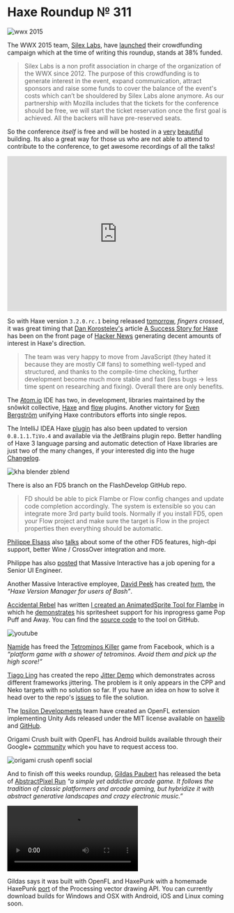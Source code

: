 [_template]: ../templates/roundup.html
[date]: / "2015-03-14 17:09:00"
[modified]: / "2015-03-14 21:56:00"
[published]: / "2015-03-14 22:15:00"
[“”]: a ""
# Haxe Roundup № 311

![wwx 2015](/img/305/wwx2015.png "WWX 2015 in Paris between 29th May and 1st June!")

The WWX 2015 team, [Silex Labs][tw1], have [launched][l1] their crowdfunding 
campaign which at the time of writing this roundup, stands at 38% funded. 

> Silex Labs is a non profit association in charge of the organization of the 
WWX since 2012. The purpose of this crowdfunding is to generate interest in 
the event, expand communication, attract sponsors and raise some funds to cover 
the balance of the event's costs which can’t be shouldered by Silex Labs 
alone anymore. As our partnership with Mozilla includes that the tickets for 
the conference should be free, we will start the ticket reservation once the 
first goal is achieved. All the backers will have pre-reserved seats.

So the conference _itself_ is free and will be hosted in a [very][l2] [beautiful][l3]
building. Its also a great way for those us who are not able to attend to contribute
to the conference, to get awesome recordings of all the talks!

<iframe frameborder="0" height="355px" width="100%" src="http://www.ulule.com/wwx2015/widget.html" scrolling="no"></iframe>

So with Haxe version `3.2.0.rc.1` being released [tomorrow][l4], _fingers crossed_, it was
great timing that [Dan Korostelev's][tw2] article [A Success Story for Haxe][l5] has
been on the front page of [Hacker News][l6] generating decent amounts of interest 
in Haxe's direction.

> The team was very happy to move from JavaScript (they hated it 
because they are mostly C# fans) to something well-typed and structured, 
and thanks to the compile-time checking, further development become much 
more stable and fast (less bugs -> less time spent on researching and fixing). 
Overall there are only benefits.

The [Atom.io][l7] IDE has two, in development, libraries maintained by the snõwkit
collective, [Haxe][l8] and [flow][l9] plugins. Another victory for 
[Sven Bergström][tw3] unifying Haxe contributors efforts into single repos.

The IntelliJ IDEA Haxe [plugin][l10] has also been updated to version `0.8.1.1.TiVo.4`
and available via the JetBrains plugin repo. Better handling of Haxe 3
language parsing and automatic detection of Haxe libraries are just two of the 
many changes, if your interested dig into the huge [Changelog][l11].

![kha blender zblend](/img/311/kha.png "@luboslenco seamlessly importing skeletal animation into Kha.")

There is also an FD5 branch on the FlashDevelop GitHub repo.

> FD should be able to pick Flambe or Flow config changes and update code 
completion accordingly. The system is extensible so you can integrate more 
3rd party build tools. Normally if you install FD5, open your Flow project 
and make sure the target is Flow in the project properties then everything 
should be automatic.

[Philippe Elsass][tw4] also [talks][l12] about some of the other FD5 features, 
high-dpi support, better Wine / CrossOver integration and more.

Philippe has also [posted][l13] that Massive Interactive has a job opening
for a Senior UI Engineer.

Another Massive Interactive employee, [David Peek][tw5] has created [hvm][l14],
the _“Haxe Version Manager for users of Bash”_.

[Accidental Rebel][tw6] has written [I created an AnimatedSprite Tool
for Flambe][l15] in which he [demonstrates][l16] his spritesheet support for his
inprogress game Pop Puff and Away. You can find the [source code][l17] to the tool
on GitHub.

![youtube](j0JDaYDJP6M)

[Namide][tw7] has freed the [Tetrominos Killer][l18] game from Facebook, which is
a _“platform game with a shower of tetrominos. Avoid them and pick up the 
high score!”_

[Tiago Ling][tw8] has created the repo [Jitter Demo][l19] which demonstrates across
different frameworks jittering. The problem is it only appears in the CPP and Neko
targets with no solution so far. If you have an idea on how to solve it head over
to the repo's [issues][l20] to file the solution.

The [Ipsilon Developments][tw9] team have created an OpenFL extension implementing
Unity Ads released under the MIT license available on [haxelib][l21] and 
[GitHub][l22].

Origami Crush built with OpenFL has Android builds available 
through their Google+ [community][l23] which you have to request access too.

![origami crush openfl social](/img/311/origami.jpg "Origami Crush by @2smacks")

And to finish off this weeks roundup, [Gildas Paubert][tw10] has released the beta
of [AbstractPixel Run][l24]  _“a simple yet addictive arcade game. It follows 
the tradition of classic platformers and arcade gaming, but hybridize it with 
abstract generative landscapes and crazy electronic music.”_

![abstractpixel run](/img/311/abstractpixel.mp4)

Gildas says it was built with OpenFL and HaxePunk with a homemade HaxePunk 
[port][l25] of the Processing vector drawing API. You can currently download builds
for Windows and OSX with Android, iOS and Linux coming soon.

[tw10]: https://twitter.com/Gildas_P "@Gildas_P"
[tw9]: https://twitter.com/ipsilondev "@ipsilondev"
[tw8]: https://twitter.com/TiagoLing "@TiagoLing"
[tw7]: https://twitter.com/_namide "@_namide"
[tw6]: https://twitter.com/accidentalrebel "@accidentalrebel"
[tw5]: https://twitter.com/DavidPeek "@DavidPeek"
[tw4]: https://twitter.com/elsassph "@elsassph"
[tw3]: https://twitter.com/___discovery "@___discovery"
[tw2]: https://twitter.com/nadako "@nadako"
[tw1]: https://twitter.com/silexlabs "@silexlabs"

[l25]: https://github.com/GildasP/HaxePunk-Processing "HaxePunk Processing on GitHub"
[l24]: http://www.abstractpixelgames.com/ "AbstractPixel Run!"
[l23]: https://plus.google.com/u/0/communities/113998599653560379950 "Origami Crush Beta"
[l22]: https://github.com/ipsilondev/openfl-unityads "OpenFL UnityAds on GitHub"
[l21]: http://lib.haxe.org/p/openfl-unityads "OpenFL UnityAds on HaxeLib"
[l20]: https://github.com/Tiago-Ling/JitterDemo/issues "JitterDemo Issues on GitHub"
[l19]: https://github.com/Tiago-Ling/JitterDemo "JitterDemo on GitHub"
[l18]: http://games.namide.com/tetrominos-killer/ "Tetrominos Killer"
[l17]: https://github.com/accidentalrebel/Flambe-AnimatedSprite "Flambe AnimatedSprite on GitHub"
[l16]: http://accidentalrebel.github.io/Flambe-AnimatedSprite/ "Flambe Animated Sprite Demo"
[l15]: http://www.accidentalrebel.com/i-created-an-animatedsprite-tool-for-flambe/2015/03/10/ "I created an AnimatedSprite Tool for Flambe"
[l14]: https://github.com/dpeek/hvm "hvm on GitHub"
[l13]: http://www.cwjobs.co.uk/JobSearch/JobDetails.aspx?JobId=61900084 "Massive Interactive Job"
[l12]: https://groups.google.com/d/msg/haxelang/z3zFqMKonXE/_4r9C9QUdcoJ "FlashDevelop 5 Features"
[l11]: https://github.com/TiVo/intellij-haxe/blob/master/CHANGELOG.md "IntelliJ IDEA TiVo Haxe Plugin CHANGELOG"
[l10]: https://github.com/TiVo/intellij-haxe "IntelliJ IDEA TiVo Haxe Plugin on GitHub"
[l9]: https://atom.io/packages/flow "Flow Atom.io plugin"
[l8]: https://atom.io/packages/haxe "Haxe Atom.io plugin"
[l7]: https://atom.io "ATOM | A hackable text editor for the 21st Century"
[l6]: https://news.ycombinator.com/item?id=9198406 "A Success Story for Haxe Hacker News Comments"
[l5]: http://nadako.tumblr.com/post/113390739725/a-success-story-for-haxe "A Success Story for Haxe"
[l4]: https://groups.google.com/forum/#!topic/haxedev/EzqeLQEYJ3o "Haxe 3.2 Release Date"
[l3]: https://plus.google.com/+DorianJaminais/posts/e1KTTYiV4m1 "Mozilla Paris Offices"
[l2]: https://plus.google.com/+EmmanuelAstier777/posts/23FshU6cecJ "Mozilla Paris Offices"
[l1]: http://www.ulule.com/wwx2015/ "WWX 2015 Haxe Conference Crowd Funding"